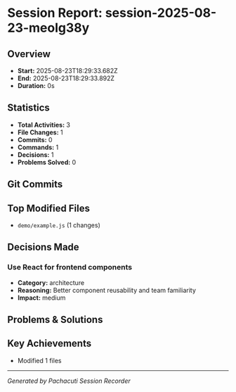 # Session Report: session-2025-08-23-meolg38y

## Overview
- **Start:** 2025-08-23T18:29:33.682Z
- **End:** 2025-08-23T18:29:33.892Z
- **Duration:** 0s

## Statistics
- **Total Activities:** 3
- **File Changes:** 1
- **Commits:** 0
- **Commands:** 1
- **Decisions:** 1
- **Problems Solved:** 0

## Git Commits


## Top Modified Files
- `demo/example.js` (1 changes)

## Decisions Made

### Use React for frontend components
- **Category:** architecture
- **Reasoning:** Better component reusability and team familiarity
- **Impact:** medium


## Problems & Solutions


## Key Achievements
- Modified 1 files

---
*Generated by Pachacuti Session Recorder*